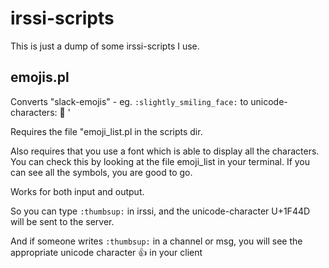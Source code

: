 # irssi-scripts

This is just a dump of some irssi-scripts I use.

## emojis.pl
Converts "slack-emojis" - eg. `:slightly_smiling_face:` to unicode-characters: :slightly_smiling_face: '

Requires the file "emoji_list.pl in the scripts dir.

Also requires that you use a font which is able to display all the characters.  You can check this by looking at the file emoji_list in your terminal.  If you can see all the symbols, you are good to go.

Works for both input and output.  

So you can type `:thumbsup:` in irssi, and the unicode-character U+1F44D will be sent to the server.

And if someone writes `:thumbsup:` in a channel or msg, you will see the appropriate unicode character :thumbsup: in your client


